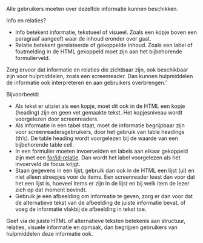 <!-- @license CC0-1.0 -->

Alle gebruikers moeten over dezelfde informatie kunnen beschikken.

Info en relaties?

- Info betekent informatie, tekstueel of visueel. Zoals een kopje boven een paragraaf aangeeft waar de inhoud eronder over gaat.
- Relatie betekent gerelateerde of gekoppelde inhoud. Zoals een label of foutmelding in de HTML gekoppeld moet zijn aan het bijbehorende formulierveld.

Zorg ervoor dat informatie en relaties die zichtbaar zijn, ook beschikbaar zijn voor hulpmiddelen, zoals een screenreader. Dan kunnen hulpmiddelen de informatie ook interpreteren en aan gebruikers overbrengen.’

Bijvoorbeeld:

- Als tekst er uitziet als een kopje, moet dit ook in de HTML een kopje (heading) zijn en geen vet gemaakte tekst. Het kopjesniveau wordt voorgelezen door screenreaders.
- Als informatie in een tabel staat, moet de informatie begrijpbaar zijn voor screenreadersgebruikers, door het gebruik van table headings (th’s). De table heading wordt voorgelezen bij de waarde van een bijbehorende table cell.
- In een formulier moeten invoervelden en labels aan elkaar gekoppeld zijn met een [for/id-relatie](https://nldesignsystem.nl/richtlijnen/formulieren/labels#geef-een-formulierveld-toegankelijke-naam-met-een-label). Dan wordt het label voorgelezen als het invoerveld de focus krijgt.
- Staan gegevens in een lijst, gebruik dan ook in de HTML een lijst (ul) en niet alleen streepjes voor de items. Een screenreader leest dan voor dat het een lijst is, hoeveel items er zijn in de lijst en bij welk item de lezer zich op dat moment bevindt.
- Gebruik je een afbeelding om informatie te geven, zorg er dan voor dat de alternatieve tekst van de afbeelding de juiste informatie bevat, of voeg de informatie vlakbij de afbeelding in tekst toe.

Geef via de juiste HTML of alternatieve teksten betekenis aan structuur, relaties, visuele informatie en opmaak, dan begrijpen gebruikers van hulpmiddelen deze informatie ook.
